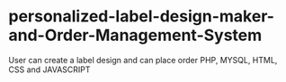 # personalized-label-design-maker-and-Order-Management-System
User can create a label design and can place order
PHP, MYSQL, HTML, CSS and JAVASCRIPT

